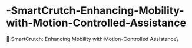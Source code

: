 # -SmartCrutch-Enhancing-Mobility-with-Motion-Controlled-Assistance
🚀 SmartCrutch: Enhancing Mobility with Motion-Controlled Assistance\
